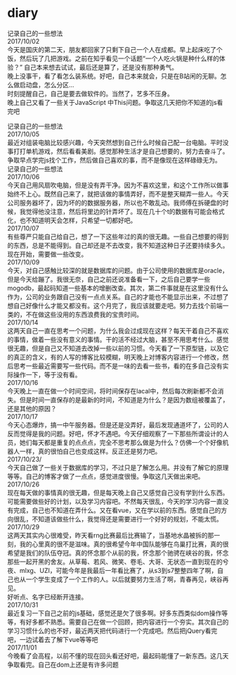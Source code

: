 # diary
记录自己的一些想法<br/>
2017/10/02<br/>
今天是国庆的第二天，朋友都回家了只剩下自己一个人在成都。早上起床吃了个饭，然后玩了几把游戏。之前在知乎看见一个话题“一个人吃火锅是种什么样的体验？” 
自己本来想去试试，最后还是算了，还是没有那种勇气。<br/>
晚上没事干，看了看怎么装系统。好吧，自己本来就会，只是在B站闲的无聊。怎么做启动盘，怎么分区... <br/>
时刻提醒自己，自己是要去做软件的。当然了，艺多不压身。<br/>
晚上自己又看了一些关于JavaScript 中This问题。争取这几天把你不知道的js看完吧<br/>

记录自己的一些想法<br/>
2017/10/05<br/>
最近对组装电脑比较感兴趣，今天突然想到自己什么时候自己配一台电脑。平时没事打打单机游戏，然后看看美剧。感觉那种生活才是自己想要的，努力去奋斗了。争取早点学完js找个工作，然后做自己喜欢的事，而不是像现在这样碌碌无为。 <br/>
记录自己的一些想法<br/>
2017/10/06<br/>
今天自己用风扇吹电脑，但是没有弄干净。因为不喜欢这里，和这个工作所以做事始终不上心。既然自己来了，就把该做的事情弄好，而不是整天糊弄一些人。今天公司服务器坏了，因为坏的的数据服务器，所以也不敢乱动。我师傅在拆硬盘的时候，我觉得他没注意，然后将里边的针弄坏了。现在几十个t的数据有可能会格式化，也不知道明天会怎样，只希望一切都好吧。<br/>
2017/10/07<br/>
有些尊严只能自己给自己，想了一下这些年过的真的很无趣。一些自己想要的得到的东西，总是不能得到。自己却还是不去改变，我不知道这种日子还要持续多久。现在开始，需要做一些改变。<br/>
2017/10/09<br/>
今天，对自己感触比较深的就是数据库的问题。由于公司使用的数据库是oracle，但是今天给蹦了。我很无奈，自己之前还说准备看一下，之后自己要学一些mogodb，最起码知道一些基本的增删改查。其次，第二件事就是在这里没有什么作为，公司的业务跟自己没有一点点关系。自己的才能也不能显示出来，不过想了想自己好像什么才能又都没有。这个月完了，我应该就要走吧。努力去找个前端一类的，不在做这些没用的东西浪费我的宝贵时间。<br/>
2017/10/14<br/>
这两天自己一直在思考一个问题，为什么我会过成现在这样？每天干着自己不喜欢的事情，做着一些没有意义的事情。干的活不经过大脑，甚至不用思考什么。感觉很无趣，但是自己又不知道去改掉一些以前的习惯。今天看了一下原型链，以及它的真正的含义，有的人写的博客比较模糊，明天晚上对博客内容进行一个修改，然后思考一些最近需要写一些代码。而不是一味的去看一些书，看的在多自己没有实际操作一下，等于没有看。<br/>
2017/10/16<br/>
今天晚上一直在做一个时间空间，将时间保存在lacal中，然后每次刷新都不会消失。但是时间一直保存的是最新的时间，不知道是为什么？是因为数组被覆盖了，还是其他的原因？<br/>
2017/10/17<br/>
今天心态爆炸，搞一中午服务器。但是还是没弄好，最后发现通道坏了，公司的人反而觉得是我的问题。好吧，怀才不遇吧。今天仔细观察了一下那些所谓设计的人员，她们每天都是重复的点点点，完全不思考那么做是为什么？仿佛一个个好像机器人一样，真的很怕自己也变成这样。反正还是努力吧。</br>
2017/10/23/<br/>
今天自己做了一些关于数据库的学习，不过只是了解怎么用。并没有了解它的原理等等。自己的博客才做了一点点，感觉进度很慢。争取这几天做出来吧。<br/>
2017/10/26<br/>
现在每天做的事情真的很无趣，但是每天晚上自己又感觉自己没有学到什么东西。可能需要做些好的计划，以及学习内容吧。不然每天很乱，今天的学习内容一直没有完成，自己也不知道在弄什么。又在看vue，又在学以前的东西。感觉自己的方向很乱，不知道该做些什么，我觉得还是需要进行一个好好的规划，不能太慌。<br/>
2017/10/29<br/>
这两天其实内心很难受，昨天看rng比赛最后比赛输了，当基地水晶被拆的那一刻，我的心里真的很不是滋味。真的很希望今年中国队能够在鸟巢打比赛，真的很希望是我们的队伍夺冠。真的怀念那个从前的我，怀念那个驰骋在峡谷的我，怀念那些一起开黑的舍友。从草莓、若风、微笑、卷毛、大哥、无状态一直到现在的兮夜、mlxg、UZI，可能今年是我最后一年看比赛了，从s3到s7整整四年了啊，自己也从一个学生变成了一个工作的人。以后就要努力生活了啊，青春再见，峡谷再见。<br/>
好听点、名字已经断开连接。<br/>
2017/10/31<br/>
最近复习一下自己之前的js基础，感觉还是欠了很多啊。好多东西类似dom操作等等，有好多都不熟悉。需要自己在做一个回顾，把内容进行一个夯实。其次自己的学习习惯什么的也不好，最近两天把代码进行一个完成吧。然后把jQuery看完吧，一边试着去了解下vue等等吧<br/>
2017/11/01<br>
今晚看了会高程，以前不懂的现在回头看还好吧，最起码能懂了一新东西。这几天争取看完。自己在dom上还是有许多问题
